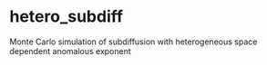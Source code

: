 # hetero_subdiff
Monte Carlo simulation of subdiffusion with heterogeneous space dependent anomalous exponent
